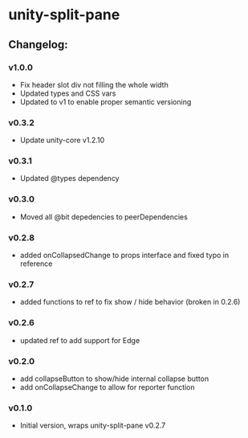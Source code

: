 # unity-split-pane

## Changelog:

### v1.0.0
- Fix header slot div not filling the whole width
- Updated types and CSS vars
- Updated to v1 to enable proper semantic versioning

### v0.3.2
- Update unity-core v1.2.10

### v0.3.1
- Updated @types dependency

### v0.3.0
- Moved all @bit depedencies to peerDependencies

### v0.2.8
- added onCollapsedChange to props interface and fixed typo in reference

### v0.2.7
- added functions to ref to fix show / hide behavior (broken in 0.2.6)

### v0.2.6
- updated ref to add support for Edge

### v0.2.0
- add collapseButton to show/hide internal collapse button
- add onCollapseChange to allow for reporter function

### v0.1.0
- Initial version, wraps unity-split-pane v0.2.7
